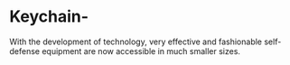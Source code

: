 # Keychain-
 With the development of technology, very effective and fashionable self-defense equipment are now accessible in much smaller sizes.
